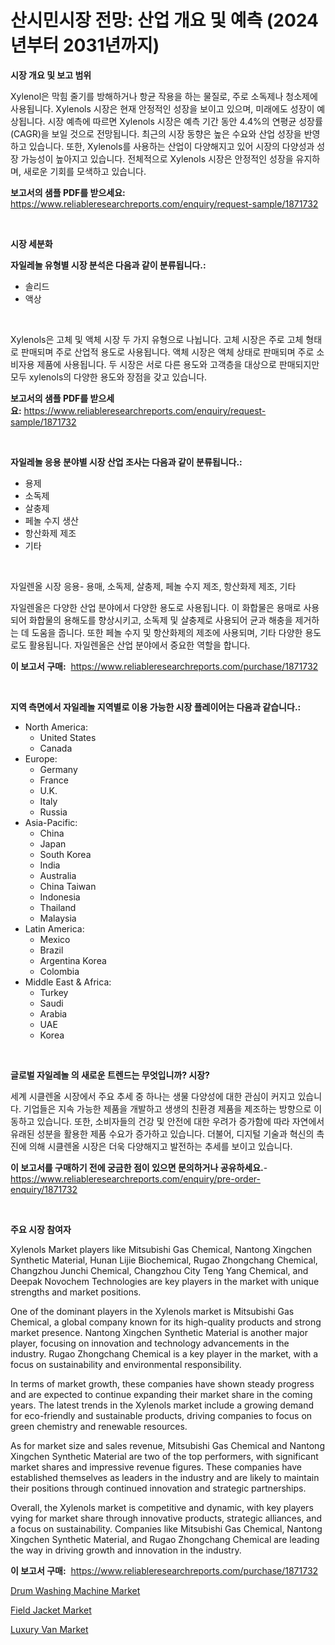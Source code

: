 <p><h1>산시민시장 전망: 산업 개요 및 예측 (2024년부터 2031년까지)</h1></p><p><strong>시장 개요 및 보고 범위</strong></p>
<p><p>Xylenol은 막힘 줄기를 방해하거나 항균 작용을 하는 물질로, 주로 소독제나 청소제에 사용됩니다. Xylenols 시장은 현재 안정적인 성장을 보이고 있으며, 미래에도 성장이 예상됩니다. 시장 예측에 따르면 Xylenols 시장은 예측 기간 동안 4.4%의 연평균 성장률(CAGR)을 보일 것으로 전망됩니다. 최근의 시장 동향은 높은 수요와 산업 성장을 반영하고 있습니다. 또한, Xylenols를 사용하는 산업이 다양해지고 있어 시장의 다양성과 성장 가능성이 높아지고 있습니다. 전체적으로 Xylenols 시장은 안정적인 성장을 유지하며, 새로운 기회를 모색하고 있습니다.</p></p>
<p><strong>보고서의 샘플 PDF를 받으세요:</strong> <a href="https://www.reliableresearchreports.com/enquiry/request-sample/1871732">https://www.reliableresearchreports.com/enquiry/request-sample/1871732</a></p>
<p>&nbsp;</p>
<p><strong>시장 세분화</strong></p>
<p><strong>자일레놀 유형별 시장 분석은 다음과 같이 분류됩니다.:</strong></p>
<p><ul><li>솔리드</li><li>액상</li></ul></p>
<p>&nbsp;</p>
<p><p>Xylenols은 고체 및 액체 시장 두 가지 유형으로 나뉩니다. 고체 시장은 주로 고체 형태로 판매되며 주로 산업적 용도로 사용됩니다. 액체 시장은 액체 상태로 판매되며 주로 소비자용 제품에 사용됩니다. 두 시장은 서로 다른 용도와 고객층을 대상으로 판매되지만 모두 xylenols의 다양한 용도와 장점을 갖고 있습니다.</p></p>
<p><strong>보고서의 샘플 PDF를 받으세요:</strong>&nbsp;<a href="https://www.reliableresearchreports.com/enquiry/request-sample/1871732">https://www.reliableresearchreports.com/enquiry/request-sample/1871732</a></p>
<p>&nbsp;</p>
<p><strong> 자일레놀 응용 분야별 시장 산업 조사는 다음과 같이 분류됩니다.:</strong></p>
<p><ul><li>용제</li><li>소독제</li><li>살충제</li><li>페놀 수지 생산</li><li>항산화제 제조</li><li>기타</li></ul></p>
<p>&nbsp;</p>
<p><p>자일렌올 시장 응용- 용매, 소독제, 살충제, 페놀 수지 제조, 항산화제 제조, 기타</p><p>자일렌올은 다양한 산업 분야에서 다양한 용도로 사용됩니다. 이 화합물은 용매로 사용되어 화합물의 용해도를 향상시키고, 소독제 및 살충제로 사용되어 균과 해충을 제거하는 데 도움을 줍니다. 또한 페놀 수지 및 항산화제의 제조에 사용되며, 기타 다양한 용도로도 활용됩니다. 자일렌올은 산업 분야에서 중요한 역할을 합니다.</p></p>
<p><strong>이 보고서 구매:</strong>&nbsp; <a href="https://www.reliableresearchreports.com/purchase/1871732">https://www.reliableresearchreports.com/purchase/1871732</a></p>
<p>&nbsp;</p>
<p><strong>지역 측면에서 자일레놀 지역별로 이용 가능한 시장 플레이어는 다음과 같습니다.:</strong></p>
<p><ul>
    <li>
        North America:
        <ul>
            <li>United States</li>
            <li>Canada</li>
        </ul>
    </li>
    <li>
        Europe:
        <ul>
            <li>Germany</li>
            <li>France</li>
            <li>U.K.</li>
            <li>Italy</li>
            <li>Russia</li>
        </ul>
    </li>
    <li>
        Asia-Pacific:
        <ul>
            <li>China</li>
            <li>Japan</li>
            <li>South Korea</li>
            <li>India</li>
            <li>Australia</li>
            <li>China Taiwan</li>
            <li>Indonesia</li>
            <li>Thailand</li>
            <li>Malaysia</li>
        </ul>
    </li>
    <li>
        Latin America:
        <ul>
            <li>Mexico</li>
            <li>Brazil</li>
            <li>Argentina Korea</li>
            <li>Colombia</li>
        </ul>
    </li>
    <li>
        Middle East & Africa:
        <ul>
            <li>Turkey</li>
            <li>Saudi</li>
            <li>Arabia</li>
            <li>UAE</li>
            <li>Korea</li>
        </ul>
    </li>
    </ul></p>
<p>&nbsp;</p>
<p><strong>글로벌 자일레놀 의 새로운 트렌드는 무엇입니까? 시장?</strong></p>
<p><p>세계 시클렌올 시장에서 주요 추세 중 하나는 생물 다양성에 대한 관심이 커지고 있습니다. 기업들은 지속 가능한 제품을 개발하고 생생의 친환경 제품을 제조하는 방향으로 이동하고 있습니다. 또한, 소비자들의 건강 및 안전에 대한 우려가 증가함에 따라 자연에서 유래된 성분을 활용한 제품 수요가 증가하고 있습니다. 더불어, 디지털 기술과 혁신의 촉진에 의해 시클렌올 시장은 더욱 다양해지고 발전하는 추세를 보이고 있습니다.</p></p>
<p><strong>이 보고서를 구매하기 전에 궁금한 점이 있으면 문의하거나 공유하세요.</strong>- <a href="https://www.reliableresearchreports.com/enquiry/pre-order-enquiry/1871732">https://www.reliableresearchreports.com/enquiry/pre-order-enquiry/1871732</a></p>
<p>&nbsp;</p>
<p><strong>주요 시장 참여자</strong></p>
<p><p>Xylenols Market players like Mitsubishi Gas Chemical, Nantong Xingchen Synthetic Material, Hunan Lijie Biochemical, Rugao Zhongchang Chemical, Changzhou Junchi Chemical, Changzhou City Teng Yang Chemical, and Deepak Novochem Technologies are key players in the market with unique strengths and market positions.</p><p>One of the dominant players in the Xylenols market is Mitsubishi Gas Chemical, a global company known for its high-quality products and strong market presence. Nantong Xingchen Synthetic Material is another major player, focusing on innovation and technology advancements in the industry. Rugao Zhongchang Chemical is a key player in the market, with a focus on sustainability and environmental responsibility.</p><p>In terms of market growth, these companies have shown steady progress and are expected to continue expanding their market share in the coming years. The latest trends in the Xylenols market include a growing demand for eco-friendly and sustainable products, driving companies to focus on green chemistry and renewable resources.</p><p>As for market size and sales revenue, Mitsubishi Gas Chemical and Nantong Xingchen Synthetic Material are two of the top performers, with significant market shares and impressive revenue figures. These companies have established themselves as leaders in the industry and are likely to maintain their positions through continued innovation and strategic partnerships.</p><p>Overall, the Xylenols market is competitive and dynamic, with key players vying for market share through innovative products, strategic alliances, and a focus on sustainability. Companies like Mitsubishi Gas Chemical, Nantong Xingchen Synthetic Material, and Rugao Zhongchang Chemical are leading the way in driving growth and innovation in the industry.</p></p>
<p><strong>이 보고서 구매:</strong>&nbsp;&nbsp;<a href="https://www.reliableresearchreports.com/purchase/1871732">https://www.reliableresearchreports.com/purchase/1871732</a></p>
<p><p><a href="https://github.com/singletonthaxterkelliehr2df/Market-Research-Report-List-1/blob/main/drum-washing-machine-market.md">Drum Washing Machine Market</a></p><p><a href="https://github.com/kufem1/Market-Research-Report-List-1/blob/main/field-jacket-market.md">Field Jacket Market</a></p><p><a href="https://gentle-editor-9db.notion.site/Luxury-Van-Market-Centers-on-Aspects-such-as-Market-Growth-Market-Share-Market-Opportunity-and-Pr-e3d8b4f663fe4c589a843f879512797c">Luxury Van Market</a></p></p>

